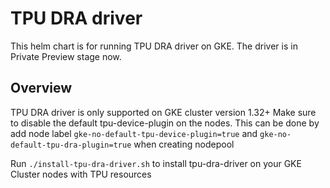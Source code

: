 # TPU DRA driver

This helm chart is for running TPU DRA driver on GKE. The driver is in Private Preview stage now. 

## Overview

TPU DRA driver is only supported on GKE cluster version 1.32+
Make sure to disable the default tpu-device-plugin on the nodes. This can be done by add node label
`gke-no-default-tpu-device-plugin=true` and `gke-no-default-tpu-dra-plugin=true` when creating nodepool

Run `./install-tpu-dra-driver.sh` to install tpu-dra-driver on your GKE Cluster
nodes with TPU resources